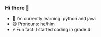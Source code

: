 ### Hi there 👋

- 🌱 I’m currently learning: python and java
- 😄 Pronouns: he/him
- ⚡ Fun fact: I started coding in grade 4
